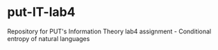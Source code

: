 # put-IT-lab4
Repository for PUT's Information Theory lab4 assignment - Conditional entropy of natural languages
